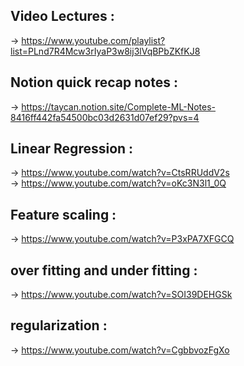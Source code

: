 ## Video Lectures :
-> https://www.youtube.com/playlist?list=PLnd7R4Mcw3rIyaP3w8ij3lVqBPbZKfKJ8

## Notion quick recap notes :
-> https://taycan.notion.site/Complete-ML-Notes-8416ff442fa54500bc03d2631d07ef29?pvs=4

## Linear Regression :
-> https://www.youtube.com/watch?v=CtsRRUddV2s <br>
-> https://www.youtube.com/watch?v=oKc3N3l1_0Q

## Feature scaling :
-> https://www.youtube.com/watch?v=P3xPA7XFGCQ

## over fitting and under fitting :
-> https://www.youtube.com/watch?v=SOI39DEHGSk 

## regularization :
-> https://www.youtube.com/watch?v=CgbbvozFgXo
